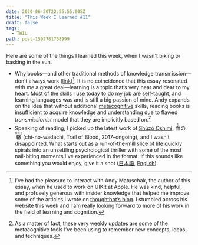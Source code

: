 ```yaml
---
date: 2020-06-20T22:55:55.605Z
title: "This Week I Learned #11"
draft: false
tags:
  - TWIL
path: post-1592781768999
---
```

Here are some of the things I learned this week, when I wasn't biking or basking in the sun.

* Why books—and other traditional methods of knowledge transmission—don’t always work ([link](https://andymatuschak.org/books/))[^1]. It is no coincidence that this essay resonated with me a great deal—learning is a topic that’s very near and dear to my heart. Most of the skills I use today to do my job are self-taught, and learning languages was and is still a big passion of mine. Andy expands on the idea that without additional [metacognitive](https://en.wikipedia.org/wiki/Metacognition) skills, reading books is insufficient to acquire knowledge and understanding due to flawed *transmissionist* model that they are implicitly based on.[^2]
* Speaking of reading, I picked up the latest work of [Shūzō Oshimi](https://en.wikipedia.org/wiki/Shūzō_Oshimi), <ruby>血<rt>ち</rt></ruby>の<ruby>轍<rt>わだち</rt></ruby> (chi-no-wadachi, Trail of Blood, 2017–ongoing), and I wasn’t disappointed. What starts out as a run-of-the-mill slice of life quickly spirals into an unsettling psychological thriller with some of the most nail-biting moments I've experienced in the format. If this sounds like something you would enjoy, give it a shot ([日本語](https://www.amazon.co.jp/血の轍-1-ビッグコミックス-押見-修造/dp/4091896235/), [English](https://www.penguinrandomhouse.com/books/616944/blood-on-the-tracks-volume-1-by-shuzo-oshimi/)).

[^1]: I’ve had the pleasure to interact with Andy Matuschak, the author of this essay, when he used to work on UIKit at Apple. He was kind, helpful, and profusely generous with insider knowledge that helped me improve some of the articles I wrote on [thoughtbot’s blog](https://thoughtbot.com/blog/authors/reda-lemeden). I stumbled across his website this week and I am really looking forward to more of his work in the field of learning and cognition.

[^2]: As a matter of fact, these very weekly updates are some of the metacognitive tools I’ve been using to remember new concepts, ideas, and techniques.